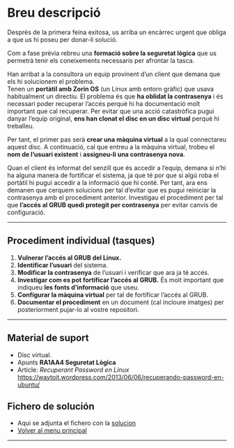 # Breu descripció

Després de la primera feina exitosa, us arriba un encàrrec urgent que obliga a que us hi poseu per donar-li solució.

Com a fase prèvia rebreu una **formació sobre la seguretat lògica** que us permetrà tenir els coneixements necessaris per afrontar la tasca.

Han arribat a la consultora un equip provinent d’un client que demana que els hi solucionem el problema.  
Tenen un **portàtil amb Zorin OS** (un Linux amb entorn gràfic) que usava habitualment un directiu. El problema és que **ha oblidat la contrasenya** i és necessari poder recuperar l’accés perquè hi ha documentació molt important que cal recuperar. Per evitar que una acció catastròfica pugui danyar l’equip original, **ens han clonat el disc en un disc virtual** perquè hi treballeu.

Per tant, el primer pas serà **crear una màquina virtual** a la qual connectareu aquest disc. A continuació, cal que entreu a la màquina virtual, trobeu el **nom de l’usuari existent** i **assigneu-li una contrasenya nova**.

Quan el client és informat del senzill que és accedir a l’equip, demana si n’hi ha alguna manera de fortificar el sistema, ja que té por que si algú roba el portàtil hi pugui accedir a la informació que hi conté. Per tant, ara ens demanen que cerquem solucions per tal d’evitar que es pugui reiniciar la contrasenya amb el procediment anterior. Investigau el procediment per tal que **l’accés al GRUB quedi protegit per contrasenya** per evitar canvis de configuració.

---

## Procediment individual (tasques)

1. **Vulnerar l’accés al GRUB del Linux.**
2. **Identificar l’usuari** del sistema.
3. **Modificar la contrasenya** de l’usuari i verificar que ara ja té accés.
4. **Investigar com es pot fortificar l’accés al GRUB.** És molt important que indiqueu **les fonts d’informació** que useu.
5. **Configurar la màquina virtual** per tal de fortificar l’accés al GRUB.
6. **Documentar el procediment** en un document (cal incloure imatges) per posteriorment pujar-lo al vostre repositori.

---

## Material de suport

- Disc virtual.  
- Apunts **RA1AA4 Seguretat Lògica**  
- Article: *Recuperant Password en Linux*  
  https://waytoit.wordpress.com/2013/06/06/recuperando-password-en-ubuntu/

## Fichero de solución
- Aqui se adjunta el fichero con la [solucion](solucio.md/)
- [Volver al menu principal](/README.md)
---

